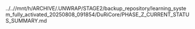 ../..//mnt/h/ARCHIVE/.UNWRAP/STAGE2/backup_repository/learning_system_fully_activated_20250808_091854/DuRiCore/PHASE_Z_CURRENT_STATUS_SUMMARY.md